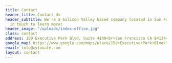 ```yaml
---
title: Contact
header_title: Contact Us
header_subtitle: We're a Silicon Valley based company located in San Francisco. Get
  in touch to learn more!
header_image: "/uploads/index-office.jpg"
class: contact
address: 150 Executive Park Blvd, Suite 4100<br>San Francisco CA 94134<br>
google_map: https://www.google.com/maps/place/150+Executive+Park+Blvd+%234100,+San+Francisco,+CA+94134/@37.7108586,-122.3977769,16z/data=!4m5!3m4!1s0x808f7f2f0260f91b:0x3a70a9743773cc23!8m2!3d37.7110114!4d-122.3933781
email: info@cytovale.com
layout: contact
---
```


